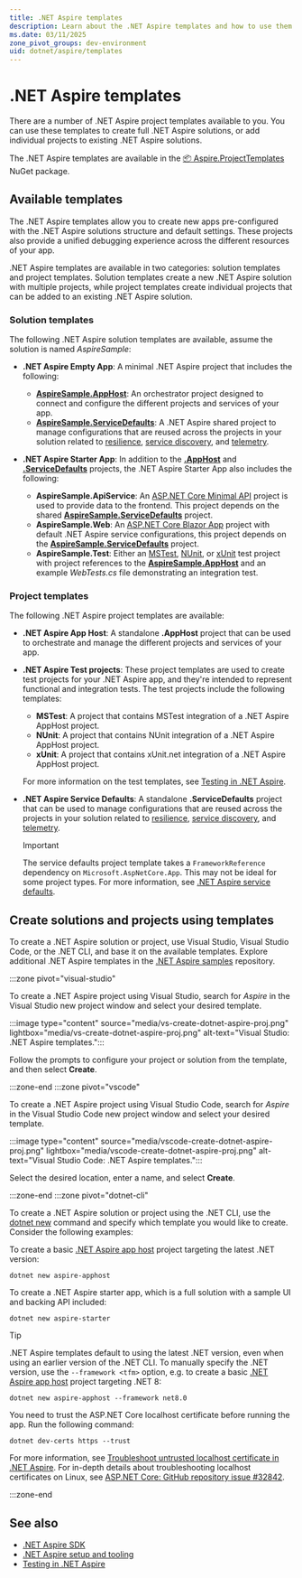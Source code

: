 ```yaml
---
title: .NET Aspire templates
description: Learn about the .NET Aspire templates and how to use them to create new apps.
ms.date: 03/11/2025
zone_pivot_groups: dev-environment
uid: dotnet/aspire/templates
---
```


# .NET Aspire templates

There are a number of .NET Aspire project templates available to you. You can use these templates to create full .NET Aspire solutions, or add individual projects to existing .NET Aspire solutions.

The .NET Aspire templates are available in the [📦 Aspire.ProjectTemplates](https://www.nuget.org/packages/Aspire.ProjectTemplates) NuGet package.

## Available templates

The .NET Aspire templates allow you to create new apps pre-configured with the .NET Aspire solutions structure and default settings. These projects also provide a unified debugging experience across the different resources of your app.

.NET Aspire templates are available in two categories: solution templates and project templates. Solution templates create a new .NET Aspire solution with multiple projects, while project templates create individual projects that can be added to an existing .NET Aspire solution.

### Solution templates

The following .NET Aspire solution templates are available, assume the solution is named _AspireSample_:

<a name="empty-app"></a>

- **.NET Aspire Empty App**: A minimal .NET Aspire project that includes the following:

  - [**AspireSample.AppHost**](#app-host): An orchestrator project designed to connect and configure the different projects and services of your app.
  - [**AspireSample.ServiceDefaults**](#service-defaults): A .NET Aspire shared project to manage configurations that are reused across the projects in your solution related to [resilience](/dotnet/core/resilience/http-resilience), [service discovery](../service-discovery/overview.md), and [telemetry](telemetry.md).

<a name="starter-app"></a>

- **.NET Aspire Starter App**: In addition to the [**.AppHost**](#app-host) and [**.ServiceDefaults**](#service-defaults) projects, the .NET Aspire Starter App also includes the following:

  - **AspireSample.ApiService**: An [ASP.NET Core Minimal API](/aspnet/core/fundamentals/minimal-apis) project is used to provide data to the frontend. This project depends on the shared [**AspireSample.ServiceDefaults**](#service-defaults) project.
  - **AspireSample.Web**: An [ASP.NET Core Blazor App](/aspnet/core/blazor) project with default .NET Aspire service configurations, this project depends on the [**AspireSample.ServiceDefaults**](#service-defaults) project.
  - **AspireSample.Test**: Either an [MSTest](#mstest-project), [NUnit](#nunit-project), or [xUnit](#xunit-project) test project with project references to the [**AspireSample.AppHost**](#app-host) and an example _WebTests.cs_ file demonstrating an integration test.

### Project templates

The following .NET Aspire project templates are available:

<a name="app-host"></a>

- **.NET Aspire App Host**: A standalone **.AppHost** project that can be used to orchestrate and manage the different projects and services of your app.

<a name="mstest-project"></a>
<a name="nunit-project"></a>
<a name="xunit-project"></a>

- **.NET Aspire Test projects**: These project templates are used to create test projects for your .NET Aspire app, and they're intended to represent functional and integration tests. The test projects include the following templates:

  - **MSTest**: A project that contains MSTest integration of a .NET Aspire AppHost project.
  - **NUnit**: A project that contains NUnit integration of a .NET Aspire AppHost project.
  - **xUnit**: A project that contains xUnit.net integration of a .NET Aspire AppHost project.
  
  For more information on the test templates, see [Testing in .NET Aspire](testing.md).

<a name="service-defaults"></a>

- **.NET Aspire Service Defaults**: A standalone **.ServiceDefaults** project that can be used to manage configurations that are reused across the projects in your solution related to [resilience](/dotnet/core/resilience/http-resilience), [service discovery](../service-discovery/overview.md), and [telemetry](./telemetry.md).

  > [!IMPORTANT]
  > The service defaults project template takes a `FrameworkReference` dependency on `Microsoft.AspNetCore.App`. This may not be ideal for some project types. For more information, see [.NET Aspire service defaults](service-defaults.md).

## Create solutions and projects using templates

To create a .NET Aspire solution or project, use Visual Studio, Visual Studio Code, or the .NET CLI, and base it on the available templates. Explore additional .NET Aspire templates in the [.NET Aspire samples](https://github.com/dotnet/aspire-samples) repository.

:::zone pivot="visual-studio"

To create a .NET Aspire project using Visual Studio, search for *Aspire* in the Visual Studio new project window and select your desired template.

:::image type="content" source="media/vs-create-dotnet-aspire-proj.png" lightbox="media/vs-create-dotnet-aspire-proj.png" alt-text="Visual Studio: .NET Aspire templates.":::

Follow the prompts to configure your project or solution from the template, and then select **Create**.

:::zone-end
:::zone pivot="vscode"

To create a .NET Aspire project using Visual Studio Code, search for *Aspire* in the Visual Studio Code new project window and select your desired template.

:::image type="content" source="media/vscode-create-dotnet-aspire-proj.png" lightbox="media/vscode-create-dotnet-aspire-proj.png" alt-text="Visual Studio Code: .NET Aspire templates.":::

Select the desired location, enter a name, and select **Create**.

:::zone-end
:::zone pivot="dotnet-cli"

To create a .NET Aspire solution or project using the .NET CLI, use the [dotnet new](/dotnet/core/tools/dotnet-new) command and specify which template you would like to create. Consider the following examples:

To create a basic [.NET Aspire app host](app-host-overview.md) project targeting the latest .NET version:

```dotnetcli
dotnet new aspire-apphost
```

To create a .NET Aspire starter app, which is a full solution with a sample UI and backing API included:

```dotnetcli
dotnet new aspire-starter
```

> [!TIP]
> .NET Aspire templates default to using the latest .NET version, even when using an earlier version of the .NET CLI. To manually specify the .NET version, use the `--framework <tfm>` option, e.g. to create a basic [.NET Aspire app host](app-host-overview.md) project targeting .NET 8:
>
> ```dotnetcli
> dotnet new aspire-apphost --framework net8.0
> ```

You need to trust the ASP.NET Core localhost certificate before running the app. Run the following command:

```dotnetcli
dotnet dev-certs https --trust
```

For more information, see [Troubleshoot untrusted localhost certificate in .NET Aspire](../troubleshooting/untrusted-localhost-certificate.md). For in-depth details about troubleshooting localhost certificates on Linux, see [ASP.NET Core: GitHub repository issue #32842](https://github.com/dotnet/aspnetcore/issues/32842).

:::zone-end

## See also

- [.NET Aspire SDK](dotnet-aspire-sdk.md)
- [.NET Aspire setup and tooling](setup-tooling.md)
- [Testing in .NET Aspire](testing.md)

